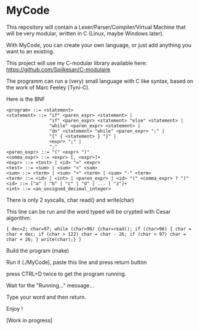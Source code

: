 # MyCode
This repository will contain a Lexer/Parser/Compiler/Virtual Machine that will be very modular, written in C (Linux, maybe Windows later).

With MyCode, you can create your own language, or just add anything you want to an existing.

This project will use my C-modular library available here: https://github.com/Spiikesan/C-modulaire

The programm can run a (very) small language with C like syntax, based on the work of Marc Feeley (Tyni-C).

Here is the BNF

``` BNF
<program> ::= <statement>
<statement> ::= "if" <paren_expr> <statement> |
                "if" <paren_expr> <statement> "else" <statement> |
                "while" <paren_expr> <statement> |
                "do" <statement> "while" <paren_expr> ";" |
                "{" { <statement> } "}" |
                <expr> ";" |
                ";"
<paren_expr> ::= "(" <expr> ")"
<comma_expr> ::= <expr> [, <expr>]+
<expr> ::= <test> | <id> "=" <expr>
<test> ::= <sum> | <sum> "<" <sum>
<sum> ::= <term> | <sum> "+" <term> | <sum> "-" <term>
<term> ::= <id> | <int> | <paren_expr> | <id> "(" <comma_expr> ? ")"
<id> ::= ["a" | "b" | "c" | "d" | ... | "z"]+
<int> ::= <an_unsigned_decimal_integer>
```
There is only 2 syscalls, char read() and write(char)

This line can be run and the word typed will be crypted with Cesar algorithm.

    { dec=2; char=97; while (char>96) {char=read(); if (char>96) { char = char + dec; if (char > 122) char = char - 26; if (char < 97) char = char + 26; } write(char);} }

Build the program (make)

Run it (./MyCode), paste this line and press return button

press CTRL+D twice to get the program running.

Wait for the "Running..." message...

Type your word and then return.

Enjoy !

[Work in progress]
